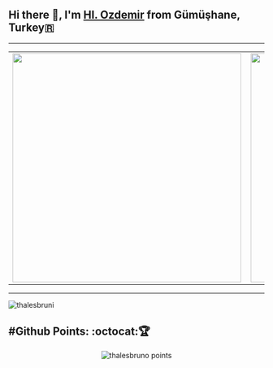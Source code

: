 ## Hi there 👋, I'm [HI. Ozdemir](https://Bio-Otto.github.io) from Gümüşhane, Turkey🇷 

<!--
<a href="https://twitter.com/CompbioH">
  <img align="left" alt="Thales' Twitter" width="22px" src="https://upload.wikimedia.org/wikipedia/pt/thumb/3/3d/Twitter_logo_2012.svg/1200px-Twitter_logo_2012.svg.png" />
</a>
<a href="https://dev.to/Bio-Otto">
  <img align="left" alt="Thales' Dev.to" width="22px" src="https://cdn.worldvectorlogo.com/logos/devto.svg" />
</a>


</br>-->



---
<center>
  <table>
    <tr>
        <td><img width="450px" align="left" src="https://github-readme-stats.vercel.app/api/top-langs/?username=thalesbruno&exclude_repo=ds-micro-tutorials&hide=html&layout=compact&show_icons=true&theme=radical" /></td>
        <td><img width="450px" align="left" src="https://github-readme-stats.vercel.app/api?username=thalesbruno&show_icons=true&theme=radical" /></td>
    </tr>   
  </table>
</center>  

---

<p align="left"> <img src="https://komarev.com/ghpvc/?username=Bio-Otto" alt="thalesbruni" /> </p>

<h2 align='left'>#Github Points: :octocat:🏆️</h2>
<p align="center">
    <img src="https://github-profile-trophy.vercel.app/?username=thalesbruno&theme=dracula&margin-w=7&hide_border=true" alt="thalesbruno points"/>
</p>


<!--
**Bio-Otto/Bio-Otto** is a ✨ _special_ ✨ repository because its `README.md` (this file) appears on your GitHub profile.

Here are some ideas to get you started:

- 🔭 I’m currently working on ...
- 🌱 I’m currently learning ...
- 👯 I’m looking to collaborate on ...
- 🤔 I’m looking for help with ...
- 💬 Ask me about ...
- 📫 How to reach me: ...
- 😄 Pronouns: He/Him
- ⚡ Fun fact: ...
-->
